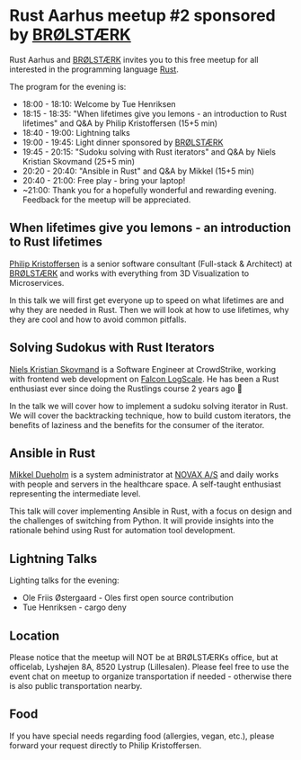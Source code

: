 # Rust Aarhus meetup #2 sponsored by [BRØLSTÆRK]

Rust Aarhus and [BRØLSTÆRK] invites you to this free meetup for all interested in the programming language [Rust].

The program for the evening is:

- 18:00 - 18:10: Welcome by Tue Henriksen
- 18:15 - 18:35: "When lifetimes give you lemons - an introduction to Rust lifetimes" and Q&A by Philip Kristoffersen (15+5 min)
- 18:40 - 19:00: Lightning talks
- 19:00 - 19:45: Light dinner sponsored by [BRØLSTÆRK]
- 19:45 - 20:15: "Sudoku solving with Rust iterators" and Q&A by Niels Kristian Skovmand (25+5 min)
- 20:20 - 20:40: "Ansible in Rust" and Q&A by Mikkel (15+5 min)
- 20:40 - 21:00: Free play - bring your laptop!
- ~21:00: Thank you for a hopefully wonderful and rewarding evening. Feedback for the meetup will be appreciated.

## When lifetimes give you lemons - an introduction to Rust lifetimes
[Philip Kristoffersen][pk] is a senior software consultant (Full-stack & Architect) at [BRØLSTÆRK] and works with everything from 3D Visualization to Microservices.

In this talk we will first get everyone up to speed on what lifetimes are and why they are needed in Rust.
Then we will look at how to use lifetimes, why they are cool and how to avoid common pitfalls.

## Solving Sudokus with Rust Iterators
[Niels Kristian Skovmand][ns] is a Software Engineer at CrowdStrike, working with frontend web development on [Falcon LogScale][logscale]. He has been a Rust enthusiast ever since doing the Rustlings course 2 years ago 🦀

In the talk we will cover how to implement a sudoku solving iterator in Rust. We will cover the backtracking technique, how to build custom iterators, the benefits of laziness and the benefits for the consumer of the iterator.

## Ansible in Rust
[Mikkel Dueholm][mdue] is a system administrator at [NOVAX A/S][novax] and daily works with people and servers in the healthcare space. A self-taught enthusiast representing the intermediate level.

This talk will cover implementing Ansible in Rust, with a focus on design and the challenges of switching from Python. It will provide insights into the rationale behind using Rust for automation tool development.

## Lightning Talks
Lighting talks for the evening:
 - Ole Friis Østergaard - Oles first open source contribution
 - Tue Henriksen - cargo deny

## Location
Please notice that the meetup will NOT be at BRØLSTÆRKs office, but at officelab, Lyshøjen 8A, 8520 Lystrup (Lillesalen). Please feel free to use the event chat on meetup to organize transportation if needed - otherwise there is also public transportation nearby.

## Food
If you have special needs regarding food (allergies, vegan, etc.), please forward your request directly to Philip Kristoffersen.


[rust]: https://www.rust-lang.org/
[brølstærk]: https://www.linkedin.com/company/br%C3%B8lst%C3%A6rk/
[pk]: https://www.linkedin.com/in/philip-kristoffersen-3b894b8/
[mdue]: https://www.linkedin.com/in/mikkel-dueholm-8076441a8/
[novax]: https://www.linkedin.com/company/novax/
[ns]: https://www.linkedin.com/in/nskovmand/
[logscale]: https://www.crowdstrike.com/products/observability/falcon-logscale/
